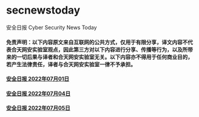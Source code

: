 # secnewstoday

安全日报 Cyber Security News Today

#### 免责声明：以下内容原文来自互联网的公共方式，仅用于有限分享，译文内容不代表合天网安实验室观点，因此第三方对以下内容进行分享、传播等行为，以及所带来的一切后果与译者和合天网安实验室无关。以下内容亦不得用于任何商业目的，若产生法律责任，译者与合天网安实验室一律不予承担。

#### [安全日报 2022年07月01日](https://github.com/hetianlab/secnewstoday/blob/master/July.2022/secnews-20220701.md)
#### [安全日报 2022年07月04日](https://github.com/hetianlab/secnewstoday/blob/master/July.2022/secnews-20220704.md)
#### [安全日报 2022年07月05日](https://github.com/hetianlab/secnewstoday/blob/master/July.2022/secnews-20220705.md)
